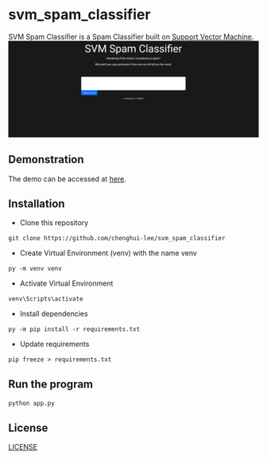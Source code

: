 # svm_spam_classifier
SVM Spam Classifier is a Spam Classifier built on [Support Vector Machine](https://en.wikipedia.org/wiki/Support-vector_machine).
![homepage](/homepage.jpg)

## Demonstration
The demo can be accessed at [here](http://spam.lchenghui.com).

## Installation
- Clone this repository
```
git clone https://github.com/chenghui-lee/svm_spam_classifier
```
- Create Virtual Environment (venv) with the name venv
```
py -m venv venv
```
- Activate Virtual Environment 
```
venv\Scripts\activate
```
- Install dependencies
```
py -m pip install -r requirements.txt
```
- Update requirements
```
pip freeze > requirements.txt
```

## Run the program
```
python app.py
```

## License
[LICENSE](/LICENSE)

